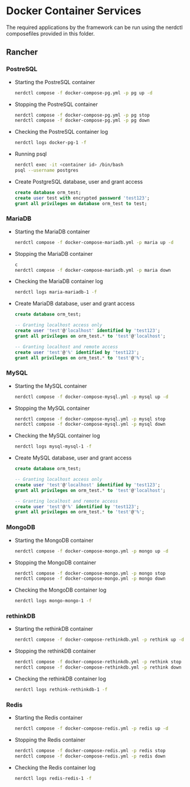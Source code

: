 # Docker Container Services

The required applications by the framework can be run using the nerdctl composefiles provided in this folder.

## Rancher

### PostreSQL

* Starting the PostreSQL container

    ```bash
    nerdctl compose -f docker-compose-pg.yml -p pg up -d
    ```

* Stopping the PostreSQL container

    ```bash
    nerdctl compose -f docker-compose-pg.yml -p pg stop
    nerdctl compose -f docker-compose-pg.yml -p pg down
    ```

* Checking the PostreSQL container log

    ```bash
    nerdctl logs docker-pg-1 -f
    ```

* Running psql

    ```bash
    nerdctl exec -it <container id> /bin/bash
    psql --username postgres
    ```

* Create PostgreSQL database, user and grant access

    ```sql
    create database orm_test;
    create user test with encrypted password 'test123';
    grant all privileges on database orm_test to test;
    ```

### MariaDB

* Starting the MariaDB container

    ```bash
    nerdctl compose -f docker-compose-mariadb.yml -p maria up -d
    ```

* Stopping the MariaDB container

    ```bash
    c
    nerdctl compose -f docker-compose-mariadb.yml -p maria down
    ```

* Checking the MariaDB container log

    ```bash
    nerdctl logs maria-mariadb-1 -f
    ```

* Create MariaDB database, user and grant access

    ```sql
    create database orm_test;
    
    -- Granting localhost access only
    create user 'test'@'localhost' identified by 'test123';
    grant all privileges on orm_test.* to 'test'@'localhost';

    -- Granting localhost and remote access
    create user 'test'@'%' identified by 'test123';
    grant all privileges on orm_test.* to 'test'@'%';
    ```

### MySQL

* Starting the MySQL container

    ```bash
    nerdctl compose -f docker-compose-mysql.yml -p mysql up -d
    ```

* Stopping the MySQL container

    ```bash
    nerdctl compose -f docker-compose-mysql.yml -p mysql stop
    nerdctl compose -f docker-compose-mysql.yml -p mysql down
    ```

* Checking the MySQL container log

    ```bash
    nerdctl logs mysql-mysql-1 -f
    ```

* Create MySQL database, user and grant access

    ```sql
    create database orm_test;
    
    -- Granting localhost access only
    create user 'test'@'localhost' identified by 'test123';
    grant all privileges on orm_test.* to 'test'@'localhost';

    -- Granting localhost and remote access
    create user 'test'@'%' identified by 'test123';
    grant all privileges on orm_test.* to 'test'@'%';
    ```

### MongoDB

* Starting the MongoDB container

    ```bash
    nerdctl compose -f docker-compose-mongo.yml -p mongo up -d
    ```

* Stopping the MongoDB container

    ```bash
    nerdctl compose -f docker-compose-mongo.yml -p mongo stop
    nerdctl compose -f docker-compose-mongo.yml -p mongo down
    ```

* Checking the MongoDB container log

    ```bash
    nerdctl logs mongo-mongo-1 -f
    ```

### rethinkDB

* Starting the rethinkDB container

    ```bash
    nerdctl compose -f docker-compose-rethinkdb.yml -p rethink up -d
    ```

* Stopping the rethinkDB container

    ```bash
    nerdctl compose -f docker-compose-rethinkdb.yml -p rethink stop
    nerdctl compose -f docker-compose-rethinkdb.yml -p rethink down
    ```

* Checking the rethinkDB container log

    ```bash
    nerdctl logs rethink-rethinkdb-1 -f
    ```

### Redis

* Starting the Redis container

    ```bash
    nerdctl compose -f docker-compose-redis.yml -p redis up -d
    ```

* Stopping the Redis container

    ```bash
    nerdctl compose -f docker-compose-redis.yml -p redis stop
    nerdctl compose -f docker-compose-redis.yml -p redis down
    ```

* Checking the Redis container log

    ```bash
    nerdctl logs redis-redis-1 -f
    ```
